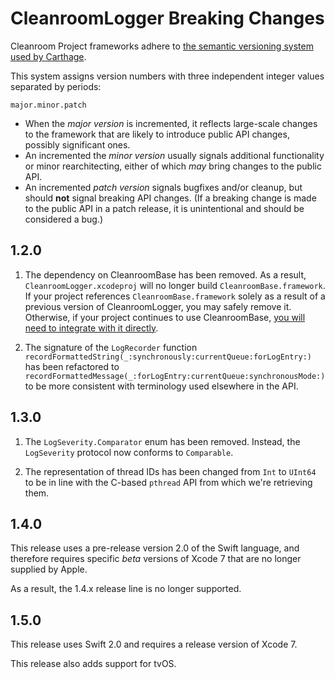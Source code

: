 # CleanroomLogger Breaking Changes

Cleanroom Project frameworks adhere to [the semantic versioning system used by Carthage](https://github.com/Carthage/Carthage/blob/master/Documentation/Artifacts.md#version-requirement).

This system assigns version numbers with three independent integer values separated by periods:

    major.minor.patch

- When the *major version* is incremented, it reflects large-scale changes to the framework that are likely to introduce public API changes, possibly significant ones.
- An incremented the *minor version* usually signals additional functionality or minor rearchitecting, either of which *may* bring changes to the public API.
- An incremented *patch version* signals bugfixes and/or cleanup, but should **not** signal breaking API changes. (If a breaking change is made to the public API in a patch release, it is unintentional and should be considered a bug.)

## 1.2.0

1. The dependency on CleanroomBase has been removed. As a result, `CleanroomLogger.xcodeproj` will no longer build `CleanroomBase.framework`. If your project references `CleanroomBase.framework` solely as a result of a previous version of CleanroomLogger, you may safely remove it. Otherwise, if your project continues to use CleanroomBase, [you will need to integrate with it directly](https://github.com/emaloney/CleanroomBase/blob/master/INTEGRATION.md).

2. The signature of the `LogRecorder` function `recordFormattedString(_:synchronously:currentQueue:forLogEntry:)` has been refactored to `recordFormattedMessage(_:forLogEntry:currentQueue:synchronousMode:)` to be more consistent with terminology used elsewhere in the API.

## 1.3.0

1. The `LogSeverity.Comparator` enum has been removed. Instead, the `LogSeverity` protocol now conforms to `Comparable`.

2. The representation of thread IDs has been changed from `Int` to `UInt64` to be in line with the C-based `pthread` API from which we're retrieving them.

## 1.4.0

This release uses a pre-release version 2.0 of the Swift language, and therefore requires specific _beta_ versions of Xcode 7 that are no longer supplied by Apple.

As a result, the 1.4.x release line is no longer supported.

## 1.5.0

This release uses Swift 2.0 and requires a release version of Xcode 7.

This release also adds support for tvOS.
